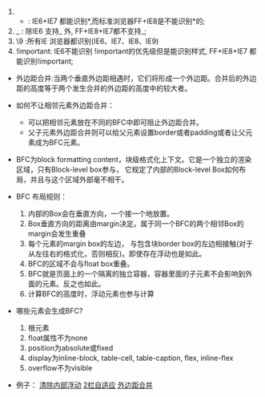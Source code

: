 
1. * : IE6+IE7 都能识别*,而标准浏览器FF+IE8是不能识别*的;
2. _ : 除IE6 支持_ 外, FF+IE8+IE7都不支持_;
3. \9 :所有IE 浏览器都识别(IE6、IE7、IE8、IE9)
4. !important: IE6不能识别 !important的优先级但是能识别样式, FF+IE8+IE7 都能识别!important;


- 外边距合并:当两个垂直外边距相遇时，它们将形成一个外边距。合并后的外边距的高度等于两个发生合并的外边距的高度中的较大者。
- 如何不让相邻元素外边距合并：
    - 可以把相邻元素放在不同的BFC中即可阻止外边距合并。
    - 父子元素外边距合并则可以给父元素设置border或者padding或者让父元素成为BFC元素。

- BFC为block formatting content，块级格式化上下文。它是一个独立的渲染区域，只有Block-level box参与， 它规定了内部的Block-level Box如何布局，并且与这个区域外部毫不相干。
- BFC 布局规则：
    1. 内部的Box会在垂直方向，一个接一个地放置。
    2. Box垂直方向的距离由margin决定。属于同一个BFC的两个相邻Box的margin会发生重叠
    3. 每个元素的margin box的左边， 与包含块border box的左边相接触(对于从左往右的格式化，否则相反)。即使存在浮动也是如此。
    4. BFC的区域不会与float box重叠。
    5. BFC就是页面上的一个隔离的独立容器，容器里面的子元素不会影响到外面的元素。反之也如此。
    6. 计算BFC的高度时，浮动元素也参与计算
- 哪些元素会生成BFC?
    1. 根元素
    2. float属性不为none
    3. position为absolute或fixed
    4. display为inline-block, table-cell, table-caption, flex, inline-flex
    5. overflow不为visible
- 例子：
    [清除内部浮动](http://js.jirengu.com/goyoliracu/1/edit)
    [2栏自适应](http://js.jirengu.com/wiciboxafo/1/edit?html,css,output)
    [外边距合并](http://js.jirengu.com/zezipumege/1/edit)



